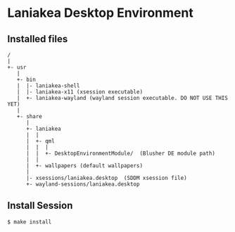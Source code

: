 Laniakea Desktop Environment
=============================

Installed files
-------------------

```
/
|
+- usr
   |
   +- bin
   |  |- laniakea-shell
   |  |- laniakea-x11 (xsession executable)
   |  +- laniakea-wayland (wayland session executable. DO NOT USE THIS YET)
   |
   +- share
      |
      +- laniakea
      |  |
      |  +- qml
      |  |  |
      |  |  +- DesktopEnvironmentModule/  (Blusher DE module path)
      |  |
      |  +- wallpapers (default wallpapers)
      |
      |- xsessions/laniakea.desktop  (SDDM xsession file)
      +- wayland-sessions/laniakea.desktop
```

Install Session
----------------
```sh
$ make install
```
